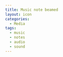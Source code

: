```yaml
---
title: Music note beamed
layout: icon
categories:
  - Media
tags:
  - music
  - notes
  - audio
  - sound
---
```

